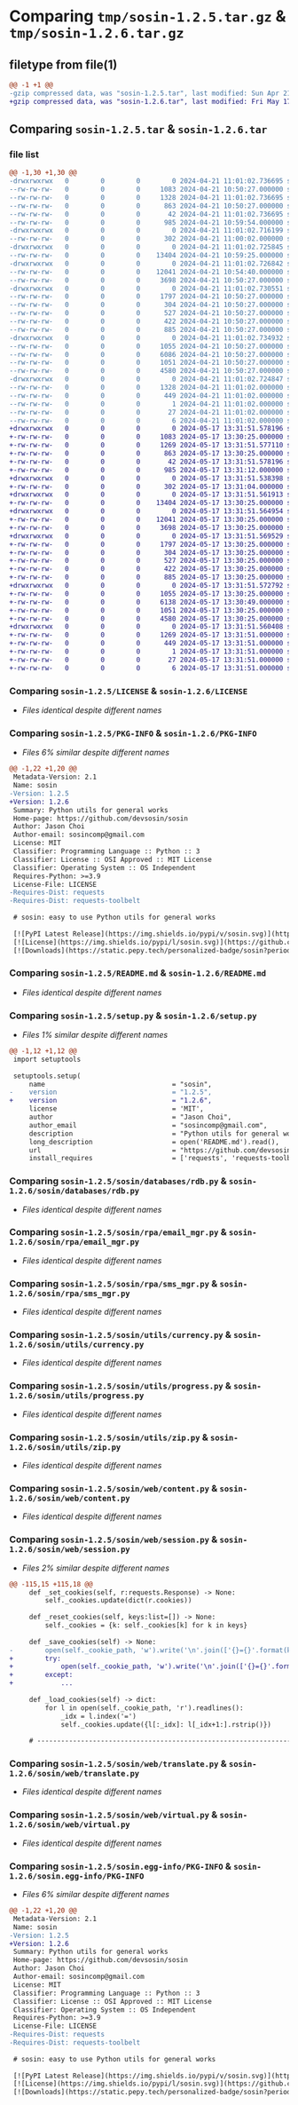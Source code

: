 # Comparing `tmp/sosin-1.2.5.tar.gz` & `tmp/sosin-1.2.6.tar.gz`

## filetype from file(1)

```diff
@@ -1 +1 @@
-gzip compressed data, was "sosin-1.2.5.tar", last modified: Sun Apr 21 11:01:02 2024, max compression
+gzip compressed data, was "sosin-1.2.6.tar", last modified: Fri May 17 13:31:51 2024, max compression
```

## Comparing `sosin-1.2.5.tar` & `sosin-1.2.6.tar`

### file list

```diff
@@ -1,30 +1,30 @@
-drwxrwxrwx   0        0        0        0 2024-04-21 11:01:02.736695 sosin-1.2.5/
--rw-rw-rw-   0        0        0     1083 2024-04-21 10:50:27.000000 sosin-1.2.5/LICENSE
--rw-rw-rw-   0        0        0     1328 2024-04-21 11:01:02.736695 sosin-1.2.5/PKG-INFO
--rw-rw-rw-   0        0        0      863 2024-04-21 10:50:27.000000 sosin-1.2.5/README.md
--rw-rw-rw-   0        0        0       42 2024-04-21 11:01:02.736695 sosin-1.2.5/setup.cfg
--rw-rw-rw-   0        0        0      985 2024-04-21 10:59:54.000000 sosin-1.2.5/setup.py
-drwxrwxrwx   0        0        0        0 2024-04-21 11:01:02.716199 sosin-1.2.5/sosin/
--rw-rw-rw-   0        0        0      302 2024-04-21 11:00:02.000000 sosin-1.2.5/sosin/__init__.py
-drwxrwxrwx   0        0        0        0 2024-04-21 11:01:02.725845 sosin-1.2.5/sosin/databases/
--rw-rw-rw-   0        0        0    13404 2024-04-21 10:59:25.000000 sosin-1.2.5/sosin/databases/rdb.py
-drwxrwxrwx   0        0        0        0 2024-04-21 11:01:02.726842 sosin-1.2.5/sosin/rpa/
--rw-rw-rw-   0        0        0    12041 2024-04-21 10:54:40.000000 sosin-1.2.5/sosin/rpa/email_mgr.py
--rw-rw-rw-   0        0        0     3698 2024-04-21 10:50:27.000000 sosin-1.2.5/sosin/rpa/sms_mgr.py
-drwxrwxrwx   0        0        0        0 2024-04-21 11:01:02.730551 sosin-1.2.5/sosin/utils/
--rw-rw-rw-   0        0        0     1797 2024-04-21 10:50:27.000000 sosin-1.2.5/sosin/utils/currency.py
--rw-rw-rw-   0        0        0      304 2024-04-21 10:50:27.000000 sosin-1.2.5/sosin/utils/log.py
--rw-rw-rw-   0        0        0      527 2024-04-21 10:50:27.000000 sosin-1.2.5/sosin/utils/progress.py
--rw-rw-rw-   0        0        0      422 2024-04-21 10:50:27.000000 sosin-1.2.5/sosin/utils/secret.py
--rw-rw-rw-   0        0        0      885 2024-04-21 10:50:27.000000 sosin-1.2.5/sosin/utils/zip.py
-drwxrwxrwx   0        0        0        0 2024-04-21 11:01:02.734932 sosin-1.2.5/sosin/web/
--rw-rw-rw-   0        0        0     1055 2024-04-21 10:50:27.000000 sosin-1.2.5/sosin/web/content.py
--rw-rw-rw-   0        0        0     6086 2024-04-21 10:50:27.000000 sosin-1.2.5/sosin/web/session.py
--rw-rw-rw-   0        0        0     1051 2024-04-21 10:50:27.000000 sosin-1.2.5/sosin/web/translate.py
--rw-rw-rw-   0        0        0     4580 2024-04-21 10:50:27.000000 sosin-1.2.5/sosin/web/virtual.py
-drwxrwxrwx   0        0        0        0 2024-04-21 11:01:02.724847 sosin-1.2.5/sosin.egg-info/
--rw-rw-rw-   0        0        0     1328 2024-04-21 11:01:02.000000 sosin-1.2.5/sosin.egg-info/PKG-INFO
--rw-rw-rw-   0        0        0      449 2024-04-21 11:01:02.000000 sosin-1.2.5/sosin.egg-info/SOURCES.txt
--rw-rw-rw-   0        0        0        1 2024-04-21 11:01:02.000000 sosin-1.2.5/sosin.egg-info/dependency_links.txt
--rw-rw-rw-   0        0        0       27 2024-04-21 11:01:02.000000 sosin-1.2.5/sosin.egg-info/requires.txt
--rw-rw-rw-   0        0        0        6 2024-04-21 11:01:02.000000 sosin-1.2.5/sosin.egg-info/top_level.txt
+drwxrwxrwx   0        0        0        0 2024-05-17 13:31:51.578196 sosin-1.2.6/
+-rw-rw-rw-   0        0        0     1083 2024-05-17 13:30:25.000000 sosin-1.2.6/LICENSE
+-rw-rw-rw-   0        0        0     1269 2024-05-17 13:31:51.577110 sosin-1.2.6/PKG-INFO
+-rw-rw-rw-   0        0        0      863 2024-05-17 13:30:25.000000 sosin-1.2.6/README.md
+-rw-rw-rw-   0        0        0       42 2024-05-17 13:31:51.578196 sosin-1.2.6/setup.cfg
+-rw-rw-rw-   0        0        0      985 2024-05-17 13:31:12.000000 sosin-1.2.6/setup.py
+drwxrwxrwx   0        0        0        0 2024-05-17 13:31:51.538398 sosin-1.2.6/sosin/
+-rw-rw-rw-   0        0        0      302 2024-05-17 13:31:04.000000 sosin-1.2.6/sosin/__init__.py
+drwxrwxrwx   0        0        0        0 2024-05-17 13:31:51.561913 sosin-1.2.6/sosin/databases/
+-rw-rw-rw-   0        0        0    13404 2024-05-17 13:30:25.000000 sosin-1.2.6/sosin/databases/rdb.py
+drwxrwxrwx   0        0        0        0 2024-05-17 13:31:51.564954 sosin-1.2.6/sosin/rpa/
+-rw-rw-rw-   0        0        0    12041 2024-05-17 13:30:25.000000 sosin-1.2.6/sosin/rpa/email_mgr.py
+-rw-rw-rw-   0        0        0     3698 2024-05-17 13:30:25.000000 sosin-1.2.6/sosin/rpa/sms_mgr.py
+drwxrwxrwx   0        0        0        0 2024-05-17 13:31:51.569529 sosin-1.2.6/sosin/utils/
+-rw-rw-rw-   0        0        0     1797 2024-05-17 13:30:25.000000 sosin-1.2.6/sosin/utils/currency.py
+-rw-rw-rw-   0        0        0      304 2024-05-17 13:30:25.000000 sosin-1.2.6/sosin/utils/log.py
+-rw-rw-rw-   0        0        0      527 2024-05-17 13:30:25.000000 sosin-1.2.6/sosin/utils/progress.py
+-rw-rw-rw-   0        0        0      422 2024-05-17 13:30:25.000000 sosin-1.2.6/sosin/utils/secret.py
+-rw-rw-rw-   0        0        0      885 2024-05-17 13:30:25.000000 sosin-1.2.6/sosin/utils/zip.py
+drwxrwxrwx   0        0        0        0 2024-05-17 13:31:51.572792 sosin-1.2.6/sosin/web/
+-rw-rw-rw-   0        0        0     1055 2024-05-17 13:30:25.000000 sosin-1.2.6/sosin/web/content.py
+-rw-rw-rw-   0        0        0     6138 2024-05-17 13:30:49.000000 sosin-1.2.6/sosin/web/session.py
+-rw-rw-rw-   0        0        0     1051 2024-05-17 13:30:25.000000 sosin-1.2.6/sosin/web/translate.py
+-rw-rw-rw-   0        0        0     4580 2024-05-17 13:30:25.000000 sosin-1.2.6/sosin/web/virtual.py
+drwxrwxrwx   0        0        0        0 2024-05-17 13:31:51.560408 sosin-1.2.6/sosin.egg-info/
+-rw-rw-rw-   0        0        0     1269 2024-05-17 13:31:51.000000 sosin-1.2.6/sosin.egg-info/PKG-INFO
+-rw-rw-rw-   0        0        0      449 2024-05-17 13:31:51.000000 sosin-1.2.6/sosin.egg-info/SOURCES.txt
+-rw-rw-rw-   0        0        0        1 2024-05-17 13:31:51.000000 sosin-1.2.6/sosin.egg-info/dependency_links.txt
+-rw-rw-rw-   0        0        0       27 2024-05-17 13:31:51.000000 sosin-1.2.6/sosin.egg-info/requires.txt
+-rw-rw-rw-   0        0        0        6 2024-05-17 13:31:51.000000 sosin-1.2.6/sosin.egg-info/top_level.txt
```

### Comparing `sosin-1.2.5/LICENSE` & `sosin-1.2.6/LICENSE`

 * *Files identical despite different names*

### Comparing `sosin-1.2.5/PKG-INFO` & `sosin-1.2.6/PKG-INFO`

 * *Files 6% similar despite different names*

```diff
@@ -1,22 +1,20 @@
 Metadata-Version: 2.1
 Name: sosin
-Version: 1.2.5
+Version: 1.2.6
 Summary: Python utils for general works
 Home-page: https://github.com/devsosin/sosin
 Author: Jason Choi
 Author-email: sosincomp@gmail.com
 License: MIT
 Classifier: Programming Language :: Python :: 3
 Classifier: License :: OSI Approved :: MIT License
 Classifier: Operating System :: OS Independent
 Requires-Python: >=3.9
 License-File: LICENSE
-Requires-Dist: requests
-Requires-Dist: requests-toolbelt
 
 # sosin: easy to use Python utils for general works
 
 [![PyPI Latest Release](https://img.shields.io/pypi/v/sosin.svg)](https://pypi.org/project/sosin/)
 [![License](https://img.shields.io/pypi/l/sosin.svg)](https://github.com/devsosin/sosin/blob/main/LICENSE)
 [![Downloads](https://static.pepy.tech/personalized-badge/sosin?period=month&units=international_system&left_color=black&right_color=orange&left_text=PyPI%20downloads%20per%20month)](https://pepy.tech/project/sosin)
```

### Comparing `sosin-1.2.5/README.md` & `sosin-1.2.6/README.md`

 * *Files identical despite different names*

### Comparing `sosin-1.2.5/setup.py` & `sosin-1.2.6/setup.py`

 * *Files 1% similar despite different names*

```diff
@@ -1,12 +1,12 @@
 import setuptools
 
 setuptools.setup(
     name                                = "sosin",
-    version                             = "1.2.5",
+    version                             = "1.2.6",
     license                             = 'MIT',
     author                              = "Jason Choi",
     author_email                        = "sosincomp@gmail.com",
     description                         = "Python utils for general works",
     long_description                    = open('README.md').read(),
     url                                 = "https://github.com/devsosin/sosin",
     install_requires                    = ['requests', 'requests-toolbelt'],
```

### Comparing `sosin-1.2.5/sosin/databases/rdb.py` & `sosin-1.2.6/sosin/databases/rdb.py`

 * *Files identical despite different names*

### Comparing `sosin-1.2.5/sosin/rpa/email_mgr.py` & `sosin-1.2.6/sosin/rpa/email_mgr.py`

 * *Files identical despite different names*

### Comparing `sosin-1.2.5/sosin/rpa/sms_mgr.py` & `sosin-1.2.6/sosin/rpa/sms_mgr.py`

 * *Files identical despite different names*

### Comparing `sosin-1.2.5/sosin/utils/currency.py` & `sosin-1.2.6/sosin/utils/currency.py`

 * *Files identical despite different names*

### Comparing `sosin-1.2.5/sosin/utils/progress.py` & `sosin-1.2.6/sosin/utils/progress.py`

 * *Files identical despite different names*

### Comparing `sosin-1.2.5/sosin/utils/zip.py` & `sosin-1.2.6/sosin/utils/zip.py`

 * *Files identical despite different names*

### Comparing `sosin-1.2.5/sosin/web/content.py` & `sosin-1.2.6/sosin/web/content.py`

 * *Files identical despite different names*

### Comparing `sosin-1.2.5/sosin/web/session.py` & `sosin-1.2.6/sosin/web/session.py`

 * *Files 2% similar despite different names*

```diff
@@ -115,15 +115,18 @@
     def _set_cookies(self, r:requests.Response) -> None:
         self._cookies.update(dict(r.cookies))
 
     def _reset_cookies(self, keys:list=[]) -> None:
         self._cookies = {k: self._cookies[k] for k in keys}
     
     def _save_cookies(self) -> None:
-        open(self._cookie_path, 'w').write('\n'.join(['{}={}'.format(k, v) for k, v in self._cookies.items()]))
+        try:
+            open(self._cookie_path, 'w').write('\n'.join(['{}={}'.format(k, v) for k, v in self._cookies.items()]))
+        except:
+            ...
         
     def _load_cookies(self) -> dict:
         for l in open(self._cookie_path, 'r').readlines():
             _idx = l.index('=')
             self._cookies.update({l[:_idx]: l[_idx+1:].rstrip()})
 
     # ------------------------------------------------------------------------
```

### Comparing `sosin-1.2.5/sosin/web/translate.py` & `sosin-1.2.6/sosin/web/translate.py`

 * *Files identical despite different names*

### Comparing `sosin-1.2.5/sosin/web/virtual.py` & `sosin-1.2.6/sosin/web/virtual.py`

 * *Files identical despite different names*

### Comparing `sosin-1.2.5/sosin.egg-info/PKG-INFO` & `sosin-1.2.6/sosin.egg-info/PKG-INFO`

 * *Files 6% similar despite different names*

```diff
@@ -1,22 +1,20 @@
 Metadata-Version: 2.1
 Name: sosin
-Version: 1.2.5
+Version: 1.2.6
 Summary: Python utils for general works
 Home-page: https://github.com/devsosin/sosin
 Author: Jason Choi
 Author-email: sosincomp@gmail.com
 License: MIT
 Classifier: Programming Language :: Python :: 3
 Classifier: License :: OSI Approved :: MIT License
 Classifier: Operating System :: OS Independent
 Requires-Python: >=3.9
 License-File: LICENSE
-Requires-Dist: requests
-Requires-Dist: requests-toolbelt
 
 # sosin: easy to use Python utils for general works
 
 [![PyPI Latest Release](https://img.shields.io/pypi/v/sosin.svg)](https://pypi.org/project/sosin/)
 [![License](https://img.shields.io/pypi/l/sosin.svg)](https://github.com/devsosin/sosin/blob/main/LICENSE)
 [![Downloads](https://static.pepy.tech/personalized-badge/sosin?period=month&units=international_system&left_color=black&right_color=orange&left_text=PyPI%20downloads%20per%20month)](https://pepy.tech/project/sosin)
```

